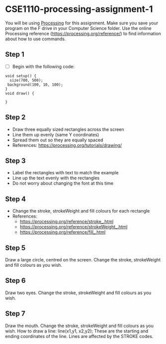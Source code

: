 # CSE1110-processing-assignment-1
You will be using [Processing](https://processing.org/) for this assignment. Make sure you save your program on the F drive in your Computer Science folder. Use the online Processing reference (https://processing.org/reference/) to find information about how to use commands.

## Step 1
- [ ] Begin with the following code:

```
void setup() {
  size(700, 500);
 background(100, 10, 100);
}
void draw() {

}
```
## Step 2 
* Draw three equally sized rectangles across the screen
* Line them up evenly (same Y coordinates)
* Spread them out so they are equally spaced
* References: https://processing.org/tutorials/drawing/

## Step 3 
* Label the rectangles with text to match the example
* Line up the text evenly with the rectangles
* Do not worry about changing the font at this time

## Step 4 
* Change the stroke, strokeWeight and fill colours for each rectangle
* References:
  * https://processing.org/reference/stroke_.html
  * https://processing.org/reference/strokeWeight_.html
  * https://processing.org/reference/fill_.html

## Step 5 
Draw a large circle, centred on the screen. Change the stroke, strokeWeight and fill colours as you wish.

## Step 6 
Draw two eyes.  Change the stroke, strokeWeight and fill colours as you wish.

## Step 7
Draw the mouth.  Change the stroke, strokeWeight and fill colours as you wish. How to draw a line:  line(x1,y1, x2,y2); These are the starting and ending coordinates of the line. Lines are affected by the STROKE codes.
